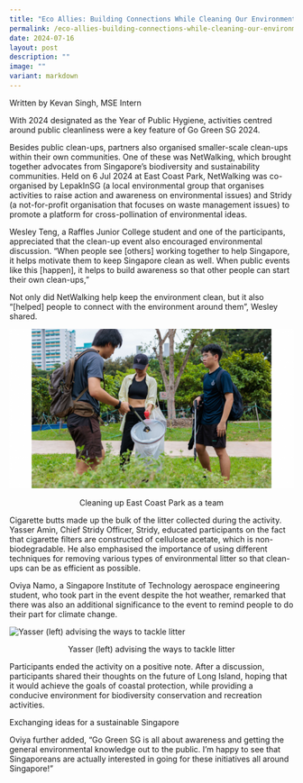 ```yaml
---
title: "Eco Allies: Building Connections While Cleaning Our Environment"
permalink: /eco-allies-building-connections-while-cleaning-our-environment/
date: 2024-07-16
layout: post
description: ""
image: ""
variant: markdown
---
```

<p>Written by Kevan Singh, MSE Intern</p>
<p>With 2024 designated as the Year of Public Hygiene, activities centred
around public cleanliness were a key feature of Go Green SG 2024.</p>
<p>Besides public clean-ups, partners also organised smaller-scale clean-ups
within their own communities. One of these was NetWalking, which brought
together advocates from Singapore’s biodiversity and sustainability communities.
Held on 6 Jul 2024 at East Coast Park, NetWalking was co-organised by LepakInSG
(a local environmental group that organises activities to raise action
and awareness on environmental issues) and Stridy (a not-for-profit organisation
that focuses on waste management issues) to promote a platform for cross-pollination
of environmental ideas.</p>
<p>Wesley Teng, a Raffles Junior College student and one of the participants,
appreciated that the clean-up event also encouraged environmental discussion.
“When people see [others] working together to help Singapore, it helps
motivate them to keep Singapore clean as well. When public events like
this [happen], it helps to build awareness so that other people can start
their own clean-ups,”</p>
<p>Not only did NetWalking help keep the environment clean, but it also “[helped]
people to connect with the environment around them”, Wesley shared.</p>

![Cleaning up East Coast Park as a team](/images/Blog/NetWalking/Cleaning_Up_Litter.png)
<div style="text-align:center">Cleaning up East Coast Park as a team</div>

<p>Cigarette butts made up the bulk of the litter collected during the activity.
Yasser Amin, Chief Stridy Officer, Stridy, educated participants on the
fact that cigarette filters are constructed of cellulose acetate, which
is non-biodegradable. He also emphasised the importance of using different
techniques for removing various types of environmental litter so that clean-ups
can be as efficient as possible.</p>
<p>Oviya Namo, a Singapore Institute of Technology aerospace engineering
student, who took part in the event despite the hot weather, remarked that
there was also an additional significance to the event to remind people
to do their part for climate change.</p>

![Yasser (left) advising the ways to tackle litter](/images/Blog/NetWalking/Educating.png)
<div style="text-align:center">Yasser (left) advising the ways to tackle litter</div>

<p>Participants ended the activity on a positive note. After a discussion,
participants shared their thoughts on the future of Long Island, hoping
that it would achieve the goals of coastal protection, while providing
a conducive environment for biodiversity conservation and recreation activities.</p>
<p></p>
<p>Exchanging ideas for a sustainable Singapore</p>
<p>Oviya further added, “Go Green SG is all about awareness and getting the
general environmental knowledge out to the public. I’m happy to see that
Singaporeans are actually interested in going for these initiatives all
around Singapore!”</p>
<p></p>